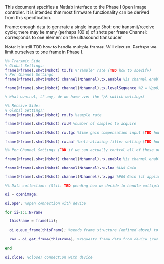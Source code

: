 This document specifies a Matlab interface to the Phase I Open Image controller. It is intended that most firmware functionality can be derived from this specification.

Frame: enough data to generate a single image
Shot: one transmit/receive cycle; there may be many (perhaps 100's) of shots per frame
Channel: corresponds to one element on the ultrasound transducer

Note: it is still TBD how to handle multiple frames. Will discuss. Perhaps we limit ourselves to one frame in Phase I.

```matlab
%% Transmit Side:
% Global Settings:
frame(Nframe).shot(Nshot).tx.fs %"sample" rate (TBD how to specify)
% Per Channel Settings
frame(Nframe).shot(Nshot).channel(Nchannel).tx.enable %is channel enabled

frame(Nframe).shot(Nshot).channel(Nchannel).tx.levelSequence %2 = Vpp0, 1 = Vpp1, 0 = RTZ, -1 = Vnn1, -2 = Vnn1; e.g., [2 -2] would be  single-cycle square wave (Note we want to be able to do transmit-side beamforming; what timing resolution do we have on one pulse's firing relative to the others?)

% What control, if any, do we have over the T/R switch settings?

%% Receive Side:
% Global Settings:
frame(Nframe).shot(Nshot).rx.fs %sample rate

frame(Nframe).shot(Nshot).rx.N %number of samples to acquire

frame(Nframe).shot(Nshot).rx.tgc %time gain compensation input (TBD how to specify)(Note this will drive a DAC that drives the AFE)

frame(Nframe).shot(Nshot).rx.aaf %anti-aliasing filter setting (TBD how to specify)

%% Per Channel Settings (TBD if we can actually control all of these on a per-channel basis)

frame(Nframe).shot(Nshot).channel(Nchannel).rx.enable %is channel enabled

frame(Nframe).shot(Nshot).channel(Nchannel).rx.lna %LNA Gain

frame(Nframe).shot(Nshot).channel(Nchannel).rx.pga %PGA Gain (if applicable)

%% Data collection: (Still TBD pending how we decide to handle multiple frames)

oi = openimage;

oi.open; %open connection with device

for ii=1:1:NFrame

  thisFrame = frame(ii);
  
  oi.queue_frame(thisFrame); %sends frame structure (defined above) to device
  
  res = oi.get_frame(thisFrame); %requests frame data from device (res includes a Nshot x Nchannel x Nsample matrix of raw data)
  
end

oi.close; %closes connection with device
```
